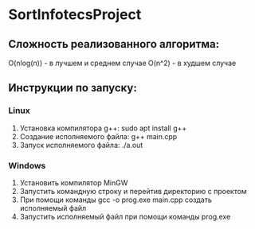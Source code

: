 # SortInfotecsProject
## Сложность реализованного алгоритма:
O(nlog(n)) -  в лучшем и среднем случае
O(n^2) - в худшем случае
## Инструкции по запуску:
### Linux
1) Установка компилятора  g++: sudo apt install g++
2) Создание исполняемого файла:  g++ main.cpp
3) Запуск исполняемого файла: ./a.out
### Windows
1) Установить компилятор MinGW
2) Запустить командную строку и перейтив директорию с проектом
3) При помощи команды gcc -o prog.exe main.cpp создать исполняемый файл
4) Запустить исполняемый файл при помощи команды prog.exe
